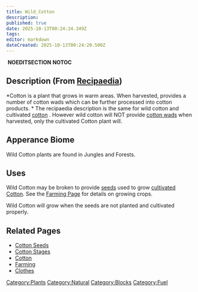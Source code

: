 ```yaml
---
title: Wild_Cotton
description: 
published: true
date: 2025-10-13T00:24:24.349Z
tags: 
editor: markdown
dateCreated: 2025-10-13T00:24:20.500Z
---
```


 __NOEDITSECTION__ __NOTOC__

## Description (From [Recipaedia](http://survivalcraftgame.wikia.com/wiki/Recipaedia))

*Cotton is a plant that grows in warm areas. When harvested, provides a
number of cotton wads which can be further processed into cotton
products. * The recipaedia description is the same for wild cotton and
cultivated [cotton](cotton "wikilink") . However wild cotton will NOT
provide [cotton wads](Cotton_Wad "wikilink") when harvested, only the
cultivated Cotton plant will. 

## Apperance Biome

Wild Cotton plants are found in Jungles and Forests. 

## Uses

Wild Cotton may be broken to provide [seeds](Cotton_Seeds "wikilink")
used to grow [cultivated Cotton](Cotton "wikilink"). See the [Farming
Page](Farming "wikilink") for details on growing crops. 

Wild Cotton will grow when the seeds are not planted and cultivated
properly. 

## Related Pages 

  - [Cotton Seeds](Cotton_Seeds "wikilink")
  - [Cotton Stages](Cotton_Stages "wikilink")
  - [Cotton](Cotton "wikilink")
  - [Farming](Farming "wikilink")
  - [Clothes](Clothing "wikilink")

[Category:Plants](Category:Plants "wikilink")
[Category:Natural](Category:Natural "wikilink")
[Category:Blocks](Category:Blocks "wikilink")
[Category:Fuel](Category:Fuel "wikilink")